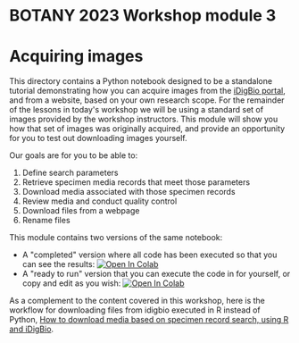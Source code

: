 # BOTANY 2023 Workshop module 3

# Acquiring images

This directory contains a Python notebook designed to be a standalone tutorial demonstrating how you can acquire images from the [iDigBio portal](https://www.idigbio.org/portal/search), and from a website, based on your own research scope. For the remainder of the lessons in today's workshop we will be using a standard set of images provided by the workshop instructors. This module will show you how that set of images was originally acquired, and provide an opportunity for you to test out downloading images yourself.

Our goals are for you to be able to:
1. Define search parameters
1. Retrieve specimen media records that meet those parameters
1. Download media associated with those specimen records
1. Review media and conduct quality control
2. Download files from a webpage
3. Rename files

This module contains two versions of the same notebook:

* A "completed" version where all code has been executed so that you can see the results: 
[![Open In Colab](https://colab.research.google.com/assets/colab-badge.svg)](https://colab.research.google.com/github/richiehodel/Botany2023_DLworkshop/blob/main/3_image_acquisition/module_3_image_acquisition_complete.ipynb)
* A "ready to run" version that you can execute the code in for yourself, or copy and edit as you wish:
[![Open In Colab](https://colab.research.google.com/assets/colab-badge.svg)](https://colab.research.google.com/github/richiehodel/Botany2023_DLworkshop/blob/main/3_image_acquisition/module_3_image_acquisition_empty.ipynb)

As a complement to the content covered in this workshop, here is the workflow for downloading files from idigbio executed in R instead of Python, [How to download media based on specimen record search, using R and iDigBio](https://biodiversity-specimen-data.github.io/specimen-data-use-case/use-case/download-media-from-specimens.html).
